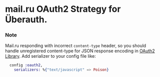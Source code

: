 # mail.ru OAuth2 Strategy for Überauth.

### Note
Mail.ru responding with incorrect `content-type` header, so you should handle unregistered content-type for JSON response encoding in [OAuth2 Library](https://github.com/scrogson/oauth2). Add serializer to your config file like:
```elixir
  config :oauth2,
    serializers: %{"text/javascript" => Poison}
```
